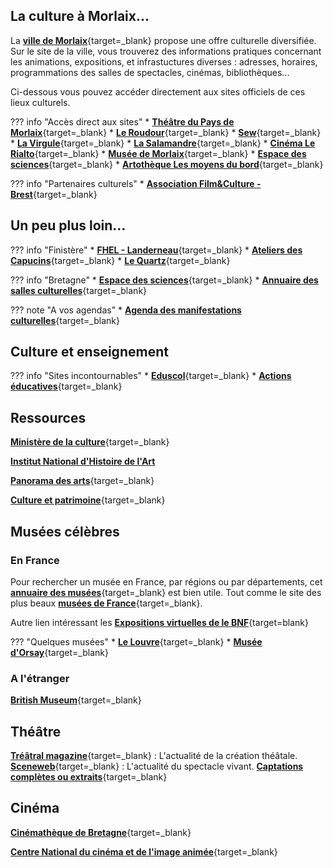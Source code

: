 ## La culture à Morlaix...

La [**ville de Morlaix**](https://www.ville.morlaix.fr/VIVRE-A-MORLAIX/Culture-Loisirs){target=_blank} propose une offre culturelle diversifiée. Sur le site de la ville, vous  trouverez des informations pratiques concernant les animations, expositions, et infrastuctures diverses : adresses, horaires, programmations des salles de spectacles, cinémas, bibliothèques...

Ci-dessous vous pouvez accéder directement aux sites officiels de ces lieux culturels.

??? info "Accès direct aux sites"
    * [**Théâtre du Pays de Morlaix**](https://www.theatre-du-pays-de-morlaix.fr/){target=_blank}
    * [**Le Roudour**](https://www.espace-roudour.com/){target=_blank}
    * [**Sew**](https://www.sew-morlaix.com/){target=_blank}
    * [**La Virgule**](https://www.ville.morlaix.fr/VIVRE-A-MORLAIX/Culture-Loisirs/La-Virgule){target=_blank}
    * [**La Salamandre**](https://cinemalasalamandre.fr/){target=_blank}
    * [**Cinéma Le Rialto**](https://www.allocine.fr/seance/salle_gen_csalle=P0357.html){target=_blank}
    * [**Musée de Morlaix**](https://musee.ville.morlaix.fr/){target=_blank}
    * [**Espace des sciences**](https://www.espace-sciences.org/morlaix){target=_blank}
    * [**Artothèque Les moyens du bord**](https://lesmoyensdubord.wordpress.com/){target=_blank}

??? info "Partenaires culturels"
    * [**Association Film&Culture - Brest**](https://www.film-et-culture.fr/){target=_blank}

    

## Un peu plus loin...

??? info "Finistère"
    * [**FHEL - Landerneau**](https://www.fonds-culturel-leclerc.fr/){target=_blank}
    * [**Ateliers des Capucins**](https://www.ateliersdescapucins.fr/fr){target=_blank}
    * [**Le Quartz**](https://www.lequartz.com/){target=_blank}
    
??? info "Bretagne"
    * [**Espace des sciences**](https://www.espace-sciences.org/){target=_blank}
    * [**Annuaire des salles culturelles**](https://www.spectable.com/bretagne/annuaire-culture/salles-spectacles/n_187-l_31.php){target=_blank}

??? note "A vos agendas"
    * [**Agenda des manifestations culturelles**](https://www.docpourdocs.fr/spip.php?article520){target=_blank}

## Culture et enseignement

??? info "Sites incontournables"
    * [**Eduscol**](https://eduscol.education.fr/2347/disciplines){target=_blank}
    * [**Actions éducatives**](https://eduscol.education.fr/100/je-mene-un-projet-avec-mes-eleves){target=_blank}




## Ressources

[**Ministère de la culture**](https://www.culture.gouv.fr/){target=_blank}

[**Institut National d'Histoire de l'Art**](https://www.inha.fr/fr/ressources/eac/sitographie.html)

[**Panorama des arts**](https://panoramadelart.com/){target=_blank}

[**Culture et patrimoine**](https://www.cultureetpatrimoine.com/){target=_blank}

## Musées célèbres

### En France
Pour rechercher un musée en France, par régions ou par départements, cet [**annuaire des musées**](https://www.omusee.com/){target=_blank} est bien utile.
Tout comme le site des  plus beaux [**musées de France**](https://www.les-musees-de-france.fr/){target=_blank}.

Autre lien intéressant les [**Expositions virtuelles de le BNF**](http://expositions.bnf.fr/){target=blank}

??? "Quelques musées"
    * [**Le Louvre**](https://www.louvre.fr/visites-en-ligne){target=_blank}
    * [**Musée d'Orsay**](https://www.musee-orsay.fr/fr){target=_blank}


### A l'étranger
[**British Museum**](https://www.britishmuseum.org/){target=_blank}

## Théâtre
[**Tréâtral magazine**](https://www.theatral-magazine.com/){target=_blank} : L'actualité de la création théâtale.
[**Sceneweb**](https://sceneweb.fr/){target=_blank} : L'actualité du spectacle vivant.
[**Captations complètes ou extraits**](http://www.pearltrees.com/bordeauxdaac/captation-complete-extraits/id12715437){target=_blank}

## Cinéma
[**Cinémathèque de Bretagne**](https://www.cinematheque-bretagne.bzh/){target=_blank}

[**Centre National du cinéma et de l'image animée**](https://www.cnc.fr/){target=_blank}



